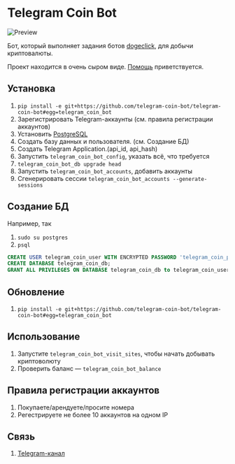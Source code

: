 # Telegram Coin Bot
![Preview](https://i.imgur.com/dGC2Ay8.png)

Бот, который выполняет задания ботов [dogeclick](https://dogeclick.com/), для добычи криптовалюты.

Проект находится в очень сыром виде. [Помощь](.github/CONTRIBUTING.md) приветствуется.

## Установка
1. `pip install -e git+https://github.com/telegram-coin-bot/telegram-coin-bot#egg=telegram_coin_bot`
2. Зарегистрировать Telegram-аккаунты (см. правила регистрации аккаунтов)
3. Установить [PostgreSQL](https://www.postgresql.org/download/) 
4. Создать базу данных и пользователя. (см. Создание БД)
5. Создать Telegram Application.(api_id, api_hash)
6. Запустить `telegram_coin_bot_config`, указать всё, что требуется
7. `telegram_coin_bot_db upgrade head`
8. Запустить `telegram_coin_bot_accounts`, добавить аккаунты
9. Сгенерировать сессии `telegram_coin_bot_accounts --generate-sessions`

## Создание БД
Например, так
1. `sudo su postgres`
2. `psql`
```sql
CREATE USER telegram_coin_user WITH ENCRYPTED PASSWORD 'telegram_coin_password'; 
CREATE DATABASE telegram_coin_db;
GRANT ALL PRIVILEGES ON DATABASE telegram_coin_db to telegram_coin_user;
```
## Обновление
1. `pip install -e git+https://github.com/telegram-coin-bot/telegram-coin-bot#egg=telegram_coin_bot`

## Использование
1. Запустите `telegram_coin_bot_visit_sites`, чтобы начать добывать криптоволюту
2. Проверить баланс &mdash; `telegram_coin_bot_balance`

## Правила регистрации аккаунтов
1. Покупаете/арендуете/просите номера
2. Регестрируете не более 10 аккаунтов на одном IP

## Связь
1. [Telegram-канал](https://t.me/joinchat/Uue9YBXPFKDlkFpTvH_qSA)
